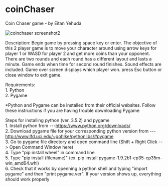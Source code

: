 # coinChaser
Coin Chaser game - by Eitan Yehuda

![coinchaser screenshot2](https://cloud.githubusercontent.com/assets/23744162/21912301/10cd8808-d8f3-11e6-8e35-edd1fa188658.png)

Description:
Begin game by pressing space key or enter. The objective of this 2 player game is to move your character around using arrow keys for 
player 1 or WASD for player 2 and get more coins than your opponent. There are two rounds and each round has a different layout and lasts 
a minute. Game ends when time for second round finishes. Sound effects are included. Game over screen displays which player won. press 
Esc button or close window to exit game.

Requirements:
<br>1.  Python
<br>2.  Pygame

*Python and Pygame can be installed from their official websites. Follow these instructions if you are having trouble downloading Pygame

Steps for installing python (ver. 3.5.2) and pygame 
<br>1. Install python from ---https://www.python.org/downloads/
<br>2. Download pygame file for your corresponding python version from ---http://www.lfd.uci.edu/~gohlke/pythonlibs/#pygame
<br>3. Go to pygame file directory and open command line (Shift + Right Click --> Open Command Window here)
<br>4. Type "pip install wheel" in command line 
<br>5. Type "pip install (filename)"   (ex. pip install pygame-1.9.2b1-cp35-cp35m-win_amd64.whl)
<br>6. Check that it works by openning a python shell and typing "import pygame" and then "print pygame.ver". If your version shows up, 
everything should work properly
